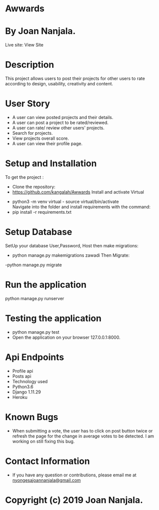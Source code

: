 # Awwards
# By Joan Nanjala.

Live site: View Site

# Description
This project allows users to post their projects for other users to rate according to design, usability, creativity and content.

# User Story
* A user can view posted projects and their details.
* A user can post a project to be rated/reviewed.
* A user can rate/ review other users' projects.
* Search for projects.
* View projects overall score.
* A user can view their profile page.

# Setup and Installation
To get the project :

* Clone the repository:
* https://github.com/kangalah/Awwards
Install and activate Virtual
- python3 -m venv virtual - source virtual/bin/activate  
Navigate into the folder and install requirements with the command:
- pip install -r requirements.txt 

# Setup Database
SetUp your database User,Password, Host then make migrations:

- python manage.py makemigrations zawadi
Then Migrate:

-python manage.py migrate 

# Run the application
python manage.py runserver 

# Testing the application
* python manage.py test 
* Open the application on your browser 127.0.0.1:8000.

# Api Endpoints
* Profile api
* Posts api
* Technology used
* Python3.6
* Django 1.11.29
* Heroku

# Known Bugs
* When submitting a vote, the user has to click on post button twice or refresh the page for the change in average votes to be detected. I am working on still fixing this bug.

# Contact Information
* If you have any question or contributions, please email me at nyongesajoannanjala@gmail.com

# Copyright (c) 2019 Joan Nanjala.